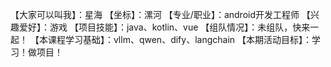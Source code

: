 【大家可以叫我】：星海
【坐标】：漯河
【专业/职业】：android开发工程师
【兴趣爱好】：游戏
【项目技能】：java、kotlin、vue
【组队情况】：未组队，快来一起！
【本课程学习基础】：vllm、qwen、dify、langchain
【本期活动目标】：学习！做项目！